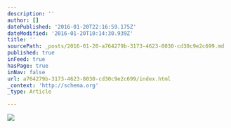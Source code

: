 ```yaml
---
description: ''
author: []
datePublished: '2016-01-20T22:16:59.175Z'
dateModified: '2016-01-20T10:14:30.939Z'
title: ''
sourcePath: _posts/2016-01-20-a764279b-3173-4623-8030-cd30c9e2c699.md
published: true
inFeed: true
hasPage: true
inNav: false
url: a764279b-3173-4623-8030-cd30c9e2c699/index.html
_context: 'http://schema.org'
_type: Article

---
```

![](https://the-grid-user-content.s3-us-west-2.amazonaws.com/f394512a-8ad3-43f1-a15a-22f7a6c01ff4.jpg)